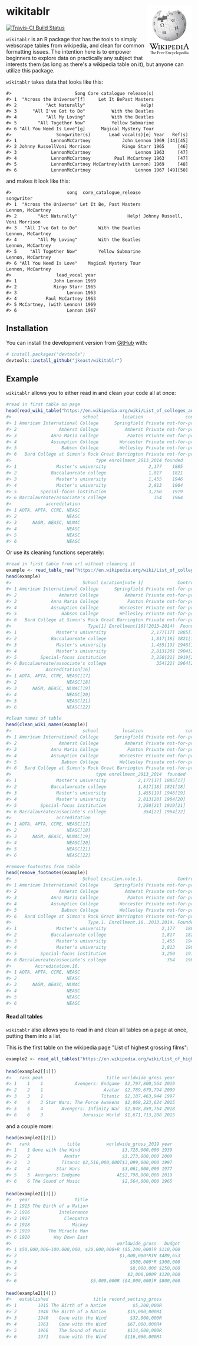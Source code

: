 
<!-- README.md is generated from README.Rmd. Please edit that file -->
wikitablr <img src="image/800px-Wikipedia-logo-v2-en.svg.png" align="right" height=140/>
========================================================================================

<!-- badges: start -->
[![Travis-CI Build Status](https://travis-ci.org/jkeast/wikitablr.svg?branch=master)](https://travis-ci.org/jkeast/wikitablr) <!-- badges: end -->

`wikitablr` is an R package that has the tools to simply webscrape tables from wikipedia, and clean for common formatting issues. The intention here is to empower beginners to explore data on practically any subject that interests them (as long as there's a wikipedia table on it), but anyone can utilize this package.

`wikitablr` takes data that looks like this:

    #>                        Song Core catalogue release(s)
    #> 1  "Across the Universe"[f]     Let It BePast Masters
    #> 2           "Act Naturally"                     Help!
    #> 3      "All I've Got to Do"          With the Beatles
    #> 4           "All My Loving"          With the Beatles
    #> 5        "All Together Now"          Yellow Submarine
    #> 6 "All You Need Is Love"[g]      Magical Mystery Tour
    #>                 Songwriter(s)       Lead vocal(s)[e] Year   Ref(s)
    #> 1             LennonMcCartney            John Lennon 1969 [44][45]
    #> 2 Johnny RussellVoni Morrison            Ringo Starr 1965     [46]
    #> 3             LennonMcCartney                 Lennon 1963     [47]
    #> 4             LennonMcCartney         Paul McCartney 1963     [47]
    #> 5             LennonMcCartney McCartney(with Lennon) 1969     [48]
    #> 6             LennonMcCartney                 Lennon 1967 [49][50]

and makes it look like this:

    #>                     song  core_catalogue_release                    songwriter
    #> 1  "Across the Universe" Let It Be, Past Masters             Lennon, McCartney
    #> 2        "Act Naturally"                   Help! Johnny Russell, Voni Morrison
    #> 3   "All I've Got to Do"        With the Beatles             Lennon, McCartney
    #> 4        "All My Loving"        With the Beatles             Lennon, McCartney
    #> 5     "All Together Now"        Yellow Submarine             Lennon, McCartney
    #> 6 "All You Need Is Love"    Magical Mystery Tour             Lennon, McCartney
    #>                 lead_vocal year
    #> 1              John Lennon 1969
    #> 2              Ringo Starr 1965
    #> 3                   Lennon 1963
    #> 4           Paul McCartney 1963
    #> 5 McCartney, (with Lennon) 1969
    #> 6                   Lennon 1967

Installation
------------

You can install the development version from [GitHub](https://github.com/) with:

``` r
# install.packages("devtools")
devtools::install_github("jkeast/wikitablr")
```

Example
-------

`wikitablr` allows you to either read in and clean your code all at once:

``` r
#read in first table on page
head(read_wiki_table("https://en.wikipedia.org/wiki/List_of_colleges_and_universities_in_Massachusetts"))
#>                           school         location                control
#> 1 American International College      Springfield Private not-for-profit
#> 2                Amherst College          Amherst Private not-for-profit
#> 3             Anna Maria College           Paxton Private not-for-profit
#> 4             Assumption College        Worcester Private not-for-profit
#> 5                 Babson College        Wellesley Private not-for-profit
#> 6   Bard College at Simon's Rock Great Barrington Private not-for-profit
#>                                type enrollment_2013_2014 founded
#> 1               Master's university                2,177    1885
#> 2             Baccalaureate college                1,817    1821
#> 3               Master's university                1,455    1946
#> 4               Master's university                2,813    1904
#> 5         Special-focus institution                3,250    1919
#> 6 Baccalaureate/associate's college                  354    1964
#>             accreditation
#> 1 AOTA, APTA, CCNE, NEASC
#> 2                   NEASC
#> 3      NASM, NEASC, NLNAC
#> 4                   NEASC
#> 5                   NEASC
#> 6                   NEASC
```

Or use its cleaning functions seperately:

``` r
#read in first table from url without cleaning it
example <- read_table_raw("https://en.wikipedia.org/wiki/List_of_colleges_and_universities_in_Massachusetts")
head(example)
#>                           School Location[note 1]             Control[1]
#> 1 American International College      Springfield Private not-for-profit
#> 2                Amherst College          Amherst Private not-for-profit
#> 3             Anna Maria College           Paxton Private not-for-profit
#> 4             Assumption College        Worcester Private not-for-profit
#> 5                 Babson College        Wellesley Private not-for-profit
#> 6   Bard College at Simon's Rock Great Barrington Private not-for-profit
#>                             Type[1] Enrollment[16](2013–2014)  Founded
#> 1               Master's university                 2,177[17] 1885[17]
#> 2             Baccalaureate college                 1,817[18] 1821[18]
#> 3               Master's university                 1,455[19] 1946[19]
#> 4               Master's university                 2,813[20] 1904[20]
#> 5         Special-focus institution                 3,250[21] 1919[21]
#> 6 Baccalaureate/associate's college                   354[22] 1964[22]
#>             Accreditation[16]
#> 1 AOTA, APTA, CCNE, NEASC[17]
#> 2                   NEASC[18]
#> 3      NASM, NEASC, NLNAC[19]
#> 4                   NEASC[20]
#> 5                   NEASC[21]
#> 6                   NEASC[22]
```

``` r
#clean names of table
head(clean_wiki_names(example))
#>                           school         location                control
#> 1 American International College      Springfield Private not-for-profit
#> 2                Amherst College          Amherst Private not-for-profit
#> 3             Anna Maria College           Paxton Private not-for-profit
#> 4             Assumption College        Worcester Private not-for-profit
#> 5                 Babson College        Wellesley Private not-for-profit
#> 6   Bard College at Simon's Rock Great Barrington Private not-for-profit
#>                                type enrollment_2013_2014  founded
#> 1               Master's university            2,177[17] 1885[17]
#> 2             Baccalaureate college            1,817[18] 1821[18]
#> 3               Master's university            1,455[19] 1946[19]
#> 4               Master's university            2,813[20] 1904[20]
#> 5         Special-focus institution            3,250[21] 1919[21]
#> 6 Baccalaureate/associate's college              354[22] 1964[22]
#>                 accreditation
#> 1 AOTA, APTA, CCNE, NEASC[17]
#> 2                   NEASC[18]
#> 3      NASM, NEASC, NLNAC[19]
#> 4                   NEASC[20]
#> 5                   NEASC[21]
#> 6                   NEASC[22]
```

``` r
#remove footnotes from table
head(remove_footnotes(example))
#>                           School Location.note.1.             Control.1.
#> 1 American International College      Springfield Private not-for-profit
#> 2                Amherst College          Amherst Private not-for-profit
#> 3             Anna Maria College           Paxton Private not-for-profit
#> 4             Assumption College        Worcester Private not-for-profit
#> 5                 Babson College        Wellesley Private not-for-profit
#> 6   Bard College at Simon's Rock Great Barrington Private not-for-profit
#>                             Type.1. Enrollment.16..2013.2014. Founded
#> 1               Master's university                     2,177    1885
#> 2             Baccalaureate college                     1,817    1821
#> 3               Master's university                     1,455    1946
#> 4               Master's university                     2,813    1904
#> 5         Special-focus institution                     3,250    1919
#> 6 Baccalaureate/associate's college                       354    1964
#>         Accreditation.16.
#> 1 AOTA, APTA, CCNE, NEASC
#> 2                   NEASC
#> 3      NASM, NEASC, NLNAC
#> 4                   NEASC
#> 5                   NEASC
#> 6                   NEASC
```

#### Read all tables

`wikitablr` also allows you to read in and clean all tables on a page at once, putting them into a list.

This is the first table on the wikipedia page "List of highest grossing films":

``` r
example2 <- read_all_tables("https://en.wikipedia.org/wiki/List_of_highest-grossing_films")

head(example2[[1]])
#>   rank peak                        title worldwide_gross year
#> 1    1    1            Avengers: Endgame  $2,797,800,564 2019
#> 2    2    1                       Avatar  $2,789,679,794 2009
#> 3    3    1                      Titanic  $2,187,463,944 1997
#> 4    4    3 Star Wars: The Force Awakens  $2,068,223,624 2015
#> 5    5    4       Avengers: Infinity War  $2,048,359,754 2018
#> 6    6    3               Jurassic World  $1,671,713,208 2015
```

and a couple more:

``` r
head(example2[[2]])
#>   rank              title          worldwide_gross_2019 year
#> 1    1 Gone with the Wind                $3,728,000,000 1939
#> 2    2             Avatar                $3,273,000,000 2009
#> 3    3            Titanic $2,516,000,000T$3,099,000,000 1997
#> 4    4          Star Wars                $3,061,000,000 1977
#> 5    5  Avengers: Endgame              AE$2,798,000,000 2019
#> 6    6 The Sound of Music                $2,564,000,000 1965

head(example2[[3]])
#>   year                 title
#> 1 1915 The Birth of a Nation
#> 2 1916           Intolerance
#> 3 1917             Cleopatra
#> 4 1918                Mickey
#> 5 1919       The Miracle Man
#> 6 1920         Way Down East
#>                                        worldwide_gross   budget
#> 1 $50,000,000–100,000,000, $20,000,000+R ($5,200,000)R $110,000
#> 2                                       $1,000,000*RIN $489,653
#> 3                                           $500,000*R $300,000
#> 4                                           $8,000,000 $250,000
#> 5                                          $3,000,000R $120,000
#> 6                            $5,000,000R ($4,000,000)R $800,000

head(example2[[4]])
#>   established                 title record_setting_gross
#> 1        1915 The Birth of a Nation          $5,200,000R
#> 2        1940 The Birth of a Nation        $15,000,000R‡
#> 3        1940    Gone with the Wind         $32,000,000R
#> 4        1963    Gone with the Wind        $67,000,000R‡
#> 5        1966    The Sound of Music        $114,600,000R
#> 6        1971    Gone with the Wind       $116,000,000R‡
```
